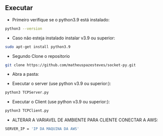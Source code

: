 ## Executar

- Primeiro verifique se o python3.9 está instalado:

```bash
python3 --version
```
- Caso não esteja instalado instalar v3.9 ou superior:
```bash
sudo apt-get install python3.9
```

- Segundo Clone o repositorio

```bash
git clone https://github.com/matheuspazesteves/socket-py.git
```

- Abra a pasta:

- Executar o server (use python v3.9 ou superior:):

```bash
python3 TCPServer.py
```

- Executar o Client (use python v3.9 ou superior:):

```bash
python3 TCPClient.py
```


- ALTERAR A VARIAVEL DE AMBIENTE PARA CLIENTE CONECTAR A AWS:

```bash
SERVER_IP = 'IP DA MAQUINA DA AWS'
```
